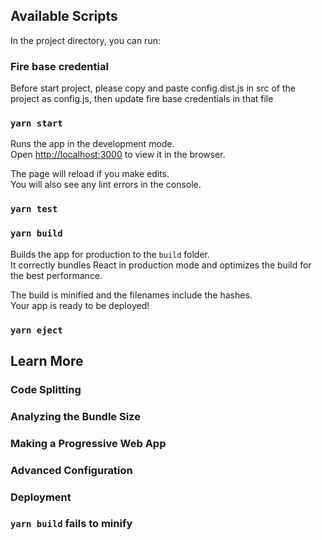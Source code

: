 ## Available Scripts
In the project directory, you can run:

### Fire base credential
Before start project, please copy and paste config.dist.js in src
of the project as config.js, then update fire base credentials in that file

### `yarn start`

Runs the app in the development mode.<br />
Open [http://localhost:3000](http://localhost:3000) to view it in the browser.

The page will reload if you make edits.<br />
You will also see any lint errors in the console.

### `yarn test`

### `yarn build`

Builds the app for production to the `build` folder.<br />
It correctly bundles React in production mode and optimizes the build for the best performance.

The build is minified and the filenames include the hashes.<br />
Your app is ready to be deployed!

### `yarn eject`

## Learn More

### Code Splitting

### Analyzing the Bundle Size

### Making a Progressive Web App

### Advanced Configuration

### Deployment

### `yarn build` fails to minify 


